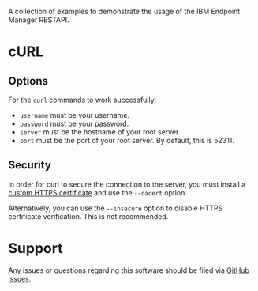 A collection of examples to demonstrate the usage of the IBM Endpoint Manager
RESTAPI.

cURL
===

Options
---

For the `curl` commands to work successfully:

* `username` must be your username.
* `password` must be your password.
* `server` must be the hostname of your root server.
* `port` must be the port of your root server. By default, this is 52311.

Security
---

In order for curl to secure the connection to the server, you must install a
[custom HTTPS certificate](http://www-01.ibm.com/support/docview.wss?uid=swg21505848)
and use the `--cacert` option.

Alternatively, you can use the `--insecure` option to disable HTTPS
certificate verification. This is not recommended.

Support
===
Any issues or questions regarding this software should be filed via [GitHub issues](https://github.com/bigfix/restapi-examples/issues).
